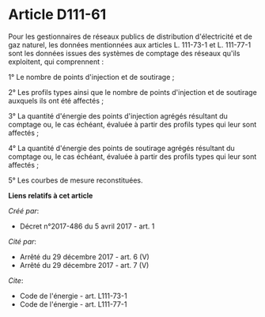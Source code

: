 # Article D111-61

Pour les gestionnaires de réseaux publics de distribution d'électricité et de gaz naturel, les données mentionnées aux
articles L. 111-73-1 et L. 111-77-1 sont les données issues des systèmes de comptage des réseaux qu'ils exploitent, qui
comprennent : 

1° Le nombre de points d'injection et de soutirage ; 

2° Les profils types ainsi que le nombre de points d'injection et de soutirage auxquels ils ont été affectés ; 

3° La quantité d'énergie des points d'injection agrégés résultant du comptage ou, le cas échéant, évaluée à partir des
profils types qui leur sont affectés ; 

4° La quantité d'énergie des points de soutirage agrégés résultant du comptage ou, le cas échéant, évaluée à partir des
profils types qui leur sont affectés ; 

5° Les courbes de mesure reconstituées.

**Liens relatifs à cet article**

_Créé par_:

  - Décret n°2017-486 du 5 avril 2017 - art. 1

_Cité par_:

  - Arrêté du 29 décembre 2017 - art. 6 (V)
  - Arrêté du 29 décembre 2017 - art. 7 (V)

_Cite_:

  - Code de l'énergie - art. L111-73-1
  - Code de l'énergie - art. L111-77-1
